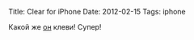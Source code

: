 Title: Clear for iPhone
Date: 2012-02-15
Tags: iphone

<div class="text">Какой же <a href="http://www.realmacsoftware.com/clear/">он</a> клеви! Супер!</div>